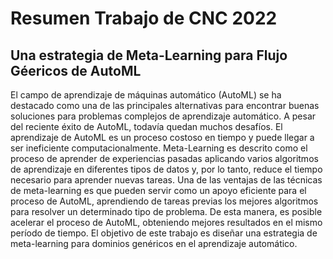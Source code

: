 # Resumen Trabajo de CNC 2022
## Una estrategia de Meta-Learning para Flujo Géericos de AutoML

El campo de aprendizaje de máquinas automático (AutoML) se ha destacado como una de las principales alternativas para encontrar buenas soluciones para problemas complejos de aprendizaje automático. A pesar del reciente éxito de AutoML, todavía quedan muchos desafíos. El aprendizaje de AutoML es un proceso costoso en tiempo y puede llegar a ser ineficiente computacionalmente. Meta-Learning es descrito como el proceso de aprender de experiencias pasadas aplicando varios algoritmos de aprendizaje en diferentes tipos de datos y, por lo tanto, reduce el tiempo necesario para aprender nuevas tareas. Una de las ventajas de las técnicas de meta-learning es que pueden servir como un apoyo eficiente para el proceso de AutoML, aprendiendo de tareas previas los mejores algoritmos para resolver un determinado tipo de problema. De esta manera, es posible acelerar el proceso de AutoML, obteniendo mejores resultados en el mismo período de tiempo. El objetivo de este trabajo es diseñar una estrategia de meta-learning para dominios genéricos en el aprendizaje automático.
